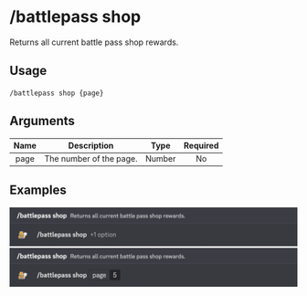 # /battlepass shop

Returns all current battle pass shop rewards.

## Usage

```
/battlepass shop {page}
```

## Arguments

| Name | Description             | Type   | Required |
| :--: | :---------------------: | :----: | :------: |
| page | The number of the page. | Number | No       |

## Examples

<img src="../../_media/examples/battlepass/shop-0.png" class="prettier" draggable="false">\
<img src="../../_media/examples/battlepass/shop-1.png" class="prettier" draggable="false">